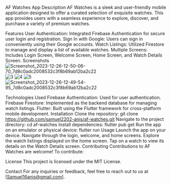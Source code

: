AF Watches App
Description
AF Watches is a sleek and user-friendly mobile application designed to offer a curated selection of exquisite watches. This app provides users with a seamless experience to explore, discover, and purchase a variety of premium watches.

Features
User Authentication: Integrated Firebase Authentication for secure user login and registration.
Sign In with Google: Users can sign in conveniently using their Google accounts.
Watch Listings: Utilized Firestore to manage and display a list of available watches.
Multiple Screens: Includes Login Screen, Welcome Screen, Home Screen, and Watch Details Screen.
Screenshots
![Screenshot_2023-12-26-12-50-06-70_7d8c0adc2008532c3f8b69ab12ba2c22](https://github.com/samuel2202-anis/AF-Watches/assets/65362048/1124b7ad-756e-48f3-8e37-94eda935cef2)
![3](https://github.com/samuel2202-anis/AF-Watches/assets/65362048/a0330769-74e5-4489-b22b-879ccddaf322)
![4](https://github.com/samuel2202-anis/AF-Watches/assets/65362048/331c57d8-93cd-4dc1-971c-9677986e4d6e)
![5](https://github.com/samuel2202-anis/AF-Watches/assets/65362048/5be5e7b3-6817-4e19-a921-0dffd95badaf)
![Screenshot_2023-12-26-12-49-54-95_7d8c0adc2008532c3f8b69ab12ba2c22](https://github.com/samuel2202-anis/AF-Watches/assets/65362048/8c8c10f3-839e-40bd-a8f1-81e2160706fd)


Technologies Used
Firebase Authentication: Used for user authentication.
Firebase Firestore: Implemented as the backend database for managing watch listings.
Flutter: Built using the Flutter framework for cross-platform mobile development.
Installation
Clone the repository: git clone https://github.com/samuel2202-anis/af-watches.git
Navigate to the project directory: cd af-watches
Install dependencies: flutter pub get
Run the app on an emulator or physical device: flutter run
Usage
Launch the app on your device.
Navigate through the login, welcome, and home screens.
Explore the watch listings displayed on the home screen.
Tap on a watch to view its details on the Watch Details screen.
Contributing
Contributions to AF Watches are welcome! To contribute:

License
This project is licensed under the MIT License.

Contact
For any inquiries or feedback, feel free to reach out to us at [Samuel16anis@gmail.com].

